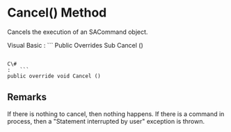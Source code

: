 <!-- loio3c0ed1c06c5f1014a3cafd043c1d3846 -->

# Cancel\(\) Method

Cancels the execution of an SACommand object.



Visual Basic
:   ```
Public Overrides Sub Cancel ()
```

C\#
:   ```
public override void Cancel ()
```



## Remarks

If there is nothing to cancel, then nothing happens. If there is a command in process, then a "Statement interrupted by user" exception is thrown.

